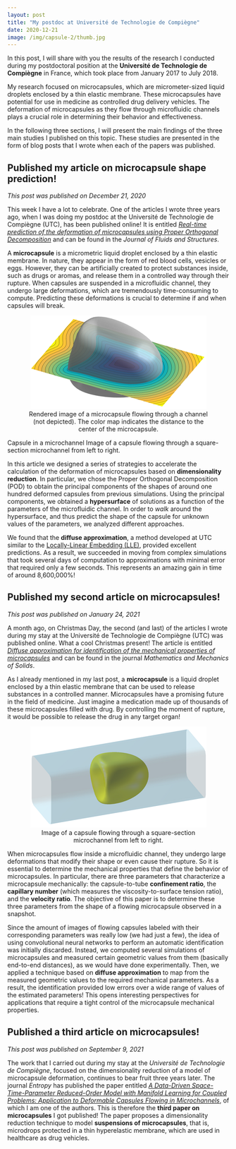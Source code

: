 ```yaml
---
layout: post
title: "My postdoc at Université de Technologie de Compiègne"
date: 2020-12-21
image: /img/capsule-2/thumb.jpg
---      
```


In this post, I will share with you the results of the research I conducted during my postdoctoral position at the **Université de Technologie de Compiègne** in France, which took place from January 2017 to July 2018.

My research focused on microcapsules, which are micrometer-sized liquid droplets enclosed by a thin elastic membrane. These microcapsules have potential for use in medicine as controlled drug delivery vehicles. The deformation of microcapsules as they flow through microfluidic channels plays a crucial role in determining their behavior and effectiveness.

In the following three sections, I will present the main findings of the three main studies I published on this topic. These studies are presented in the form of blog posts that I wrote when each of the papers was published.

## Published my article on microcapsule shape prediction!

*This post was published on December 21, 2020*

This week I have a lot to celebrate. One of the articles I wrote three years ago, when I was doing my postdoc at the Université de Technologie de Compiègne (UTC), has been published online! It is entitled [*Real-time prediction of the deformation of microcapsules using Proper Orthogonal Decomposition*](https://www.sciencedirect.com/science/article/pii/S0889974620306629) and can be found in the *Journal of Fluids and Structures*.

A **microcapsule** is a micrometric liquid droplet enclosed by a thin elastic membrane. In nature, they appear in the form of red blood cells, vesicles or eggs. However, they can be artificially created to protect substances inside, such as drugs or aromas, and release them in a controlled way through their rupture. When capsules are suspended in a microfluidic channel, they undergo large deformations, which are tremendously time-consuming to compute. Predicting these deformations is crucial to determine if and when capsules will break.

<center>
<figure>
  <img src="/img/capsule/capsule-levelset-400px.png" alt="Rendered image of a microcapsule flowing through a channel (not depicted). The color map indicates the distance to the center of the microcapsule.">
  <figcaption>Rendered image of a microcapsule flowing through a channel (not depicted). The color map indicates the distance to the center of the microcapsule.</figcaption>
</figure>
</center>

Capsule in a microchannel
Image of a capsule flowing through a square-section microchannel from left to right.

In this article we designed a series of strategies to accelerate the calculation of the deformation of microcapsules based on **dimensionality reduction**. In particular, we chose the Proper Orthogonal Decomposition (POD) to obtain the principal components of the shapes of around one hundred deformed capsules from previous simulations. Using the principal components, we obtained a **hypersurface** of solutions as a function of the parameters of the microfluidic channel. In order to *walk* around the hypersurface, and thus predict the shape of the capsule for unknown values of the parameters, we analyzed different approaches.

We found that the **diffuse approximation**, a method developed at UTC similar to the [Locally-Linear Embedding (LLE)](https://en.wikipedia.org/wiki/Nonlinear_dimensionality_reduction#Locally-linear_embedding), provided excellent predictions. As a result, we succeeded in moving from complex simulations that took several days of computation to approximations with minimal error that required only a few seconds. This represents an amazing gain in time of around 8,600,000%!

## Published my second article on microcapsules!

*This post was published on January 24, 2021*

A month ago, on Christmas Day, the second (and last) of the articles I wrote during my stay at the Université de Technologie de Compiègne (UTC) was published online. What a cool Christmas present! The article is entitled [*Diffuse approximation for identification of the mechanical properties of microcapsules*](https://journals.sagepub.com/doi/full/10.1177/1081286520977602) and can be found in the journal *Mathematics and Mechanics of Solids*.

As I already mentioned in my last post, a **microcapsule** is a liquid droplet enclosed by a thin elastic membrane that can be used to release substances in a controlled manner. Microcapsules have a promising future in the field of medicine. Just imagine a medication made up of thousands of these microcapsules filled with drug. By controlling the moment of rupture, it would be possible to release the drug in any target organ!

<center>
<figure>
  <img src="/img/capsule-2/capsule-floating-400px.png" alt="Image of a capsule flowing through a square-section microchannel from left to right.">
  <figcaption>Image of a capsule flowing through a square-section microchannel from left to right.</figcaption>
</figure>
</center>

When microcapsules flow inside a microfluidic channel, they undergo large deformations that modify their shape or even cause their rupture. So it is essential to determine the mechanical properties that define the behavior of microcapsules. In particular, there are three parameters that characterize a microcapsule mechanically: the capsule-to-tube **confinement ratio**, the **capillary number** (which measures the viscosity-to-surface tension ratio), and the **velocity ratio**. The objective of this paper is to determine these three parameters from the shape of a flowing microcapsule observed in a snapshot.

Since the amount of images of flowing capsules labeled with their corresponding parameters was really low (we had just a few), the idea of using convolutional neural networks to perform an automatic identification was initially discarded. Instead, we computed several simulations of microcapsules and measured certain geometric values from them (basically end-to-end distances), as we would have done experimentally. Then, we applied a technique based on **diffuse approximation** to map from the measured geometric values to the required mechanical parameters. As a result, the identification provided low errors over a wide range of values of the estimated parameters! This opens interesting perspectives for applications that require a tight control of the microcapsule mechanical properties.

## Published a third article on microcapsules!

*This post was published on September 9, 2021*

The work that I carried out during my stay at the *Université de Technologie de Compiègne*, focused on the dimensionality reduction of a model of microcapsule deformation, continues to bear fruit three years later. The journal *Entropy* has published the paper entitled [*A Data-Driven Space-Time-Parameter Reduced-Order Model with Manifold Learning for Coupled Problems: Application to Deformable Capsules Flowing in Microchannels*](https://www.mdpi.com/1099-4300/23/9/1193/htm), of which I am one of the authors. This is therefore the **third paper on microcapsules** I got published! The paper proposes a dimensionality reduction technique to model **suspensions of microcapsules**, that is, microdrops protected in a thin hyperelastic membrane, which are used in healthcare as drug vehicles.